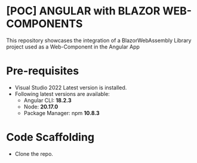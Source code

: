 # [POC] ANGULAR with BLAZOR WEB-COMPONENTS
This repository showcases the integration of a BlazorWebAssembly Library project used as a Web-Component in the Angular App

# Pre-requisites
* Visual Studio 2022 Latest version is installed.
* Following latest versions are available:
  * Angular CLI: **18.2.3**
  * Node: **20.17.0**
  * Package Manager: npm **10.8.3**

# Code Scaffolding
* Clone the repo.
